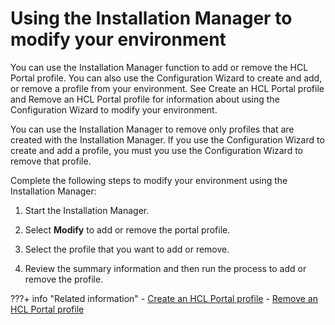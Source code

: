 # Using the Installation Manager to modify your environment

You can use the Installation Manager function to add or remove the HCL Portal profile. You can also use the Configuration Wizard to create and add, or remove a profile from your environment. See Create an HCL Portal profile and Remove an HCL Portal profile for information about using the Configuration Wizard to modify your environment.

You can use the Installation Manager to remove only profiles that are created with the Installation Manager. If you use the Configuration Wizard to create and add a profile, you must you use the Configuration Wizard to remove that profile.

Complete the following steps to modify your environment using the Installation Manager:

1.  Start the Installation Manager.

2.  Select **Modify** to add or remove the portal profile.

3.  Select the profile that you want to add or remove.

4.  Review the summary information and then run the process to add or remove the profile.



???+ info "Related information"
    -   [Create an HCL Portal profile](../../../deployment/manage/profile/cw_create_profile.md)
    -   [Remove an HCL Portal profile](../../../deployment/manage/profile/cw_remove_profile.md)

